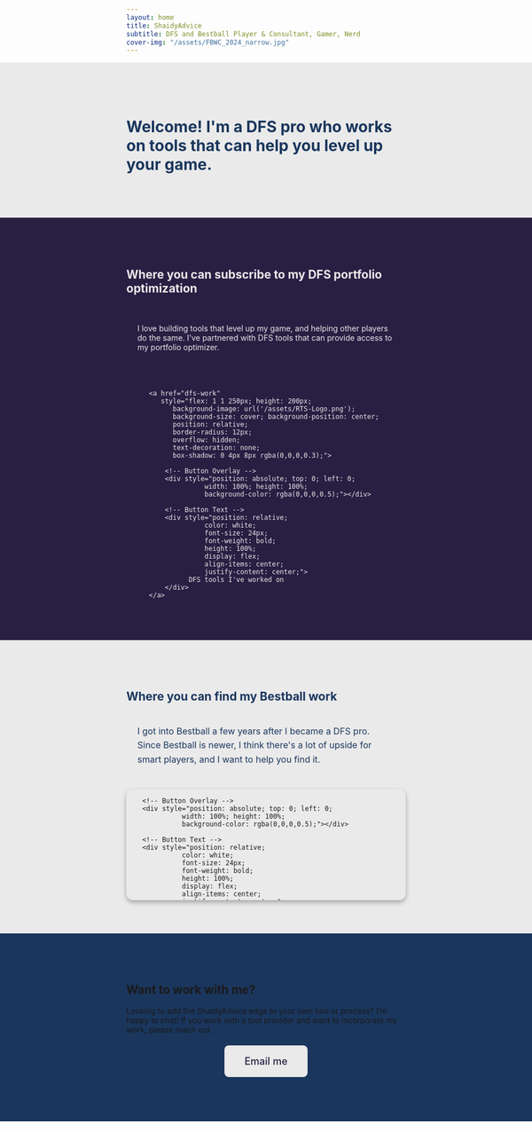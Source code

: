 ```yaml
---
layout: home
title: ShaidyAdvice
subtitle: DFS and Bestball Player & Consultant, Gamer, Nerd
cover-img: "/assets/FBWC_2024_narrow.jpg"
---
```


<!--Welcome section-->
<div class="full-width-section" style="
  background-color: #EAEAEA; 
  color: #1a365d;
  margin-left: calc(-50vw + 50%); 
  margin-right: calc(-50vw + 50%); 
  padding: 60px calc(50vw - 50%) 60px calc(50vw - 50%);">
  
  <div class="container">
    <h1>Welcome! I'm a DFS pro who works on tools that can help you level up your game.</h1>
    <p></p>
  </div>
</div>



<!--DFS tools section-->
<div class="full-width-section" style="
  background-color: #291f43; 
  color: #EAEAEA;
  margin-left: calc(-50vw + 50%); 
  margin-right: calc(-50vw + 50%); 
  padding: 60px calc(50vw - 50%) 60px calc(50vw - 50%);">
  
  <div class="container">
    <h2>Where you can subscribe to my DFS portfolio optimization</h2>
  </div>

<!--Side-by-side paragraph and button-->
<div style="display: flex; justify-content: space-around; gap: 20px; flex-wrap: wrap; align-items: center;">
      
  <!-- Text Paragraph -->
  <div style="flex: 1 1 250px; padding: 20px;">
    <p>I love building tools that level up my game, and helping other players do the same. I've partnered with DFS tools that can provide access to my portfolio optimizer.</p>
   </div>
  
  <!-- Button -->
    <a href="dfs-work" 
       style="flex: 1 1 250px; height: 200px; 
          background-image: url('/assets/RTS-Logo.png'); 
          background-size: cover; background-position: center; 
          position: relative; 
          border-radius: 12px; 
          overflow: hidden; 
          text-decoration: none; 
          box-shadow: 0 4px 8px rgba(0,0,0,0.3);">
          
        <!-- Button Overlay -->
        <div style="position: absolute; top: 0; left: 0; 
                  width: 100%; height: 100%; 
                  background-color: rgba(0,0,0,0.5);"></div>
                  
        <!-- Button Text -->
        <div style="position: relative; 
                  color: white; 
                  font-size: 24px; 
                  font-weight: bold; 
                  height: 100%; 
                  display: flex; 
                  align-items: center; 
                  justify-content: center;">
              DFS tools I've worked on
        </div>  
    </a>
  </div>  
</div>



<!--Bestball tools section-->
<div class="full-width-section" style="
  background-color: #EAEAEA; 
  color: #1a365d;
  margin-left: calc(-50vw + 50%); 
  margin-right: calc(-50vw + 50%); 
  padding: 60px calc(50vw - 50%) 60px calc(50vw - 50%);">
  
  <div class="container">
    <h2>Where you can find my Bestball work</h2>
  </div>

<!--Side-by-side paragraph and button-->
<div style="display: flex; justify-content: space-around; gap: 20px; flex-wrap: wrap; align-items: center;">
      
  <!-- Text Paragraph -->
  <div style="flex: 1 1 250px; padding: 20px;">
    <p style="font-size: 16px; line-height: 1.6; margin: 0;">
      I got into Bestball a few years after I became a DFS pro. Since Bestball is newer, I think there's a lot of upside for smart players, and I want to help you find it.</p>
   </div>
  
  <!-- Button -->
  <a href="bestball-work" 
       style="flex: 1 1 250px; height: 200px; 
          background-image: url('/assets/sidekick.jpg'); 
          background-size: cover; background-position: center; 
          position: relative; 
          border-radius: 12px; 
          overflow: hidden; 
          text-decoration: none; 
          box-shadow: 0 4px 8px rgba(0,0,0,0.3);">
          
        <!-- Button Overlay -->
        <div style="position: absolute; top: 0; left: 0; 
                  width: 100%; height: 100%; 
                  background-color: rgba(0,0,0,0.5);"></div>
                  
        <!-- Button Text -->
        <div style="position: relative; 
                  color: white; 
                  font-size: 24px; 
                  font-weight: bold; 
                  height: 100%; 
                  display: flex; 
                  align-items: center; 
                  justify-content: center;">
              Bestball tools I've worked on
        </div>  
    </a>
  </div>  
</div>






<!-- Work with me section-->
<div class="full-width-section" style="
  background-color: #1a365d; 
  color: #EAEAEA;
  margin-left: calc(-50vw + 50%); 
  margin-right: calc(-50vw + 50%); 
  padding: 60px calc(50vw - 50%) 60px calc(50vw - 50%);">
  
  <div class="container">
    <h2>Want to work with me?</h2>
    <p>Looking to add the ShaidyAdvice edge to your own tool or process? I'm happy to chat! If you work with a tool provider and want to incorporate my work, please reach out.</p>
  </div>

<!--Bonus button-->
  <div style="text-align: center; margin: 20px 0;">
    <a href="mailto:shaidyadvice@gmail.com" style="
        display: inline-block;
        background-color: #EAEAEA;
        #background-image: url('/assets/sidekick.jpg'); 
        color: #291f43;
        padding: 18px 36px;
        text-decoration: none;
        border-radius: 8px;
        font-weight: 500;
        font-size: 18px;">
        Email me
    </a>
</div>

  
</div>



  

